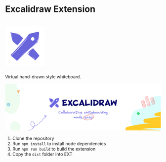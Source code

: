 # Excalidraw Extension
![alt text](./src/icons/icon-128.png "logo")
====

Virtual hand-drawn style whiteboard.

![alt text](./src/icons/icon-banner.png "screenshot")

1. Clone the repository
2. Run `npm install` to install node dependencies
3. Run `npm run build` to build the extension
4. Copy the `dist` folder into EXT